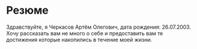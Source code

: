 # Резюме
Здравствуйте, я Черкасов Артём Олегович, дата рождения: 26.07.2003. Хочу рассказать вам не много о себе и предоставить вам те достижения которые накопились в течение моей жизни.

